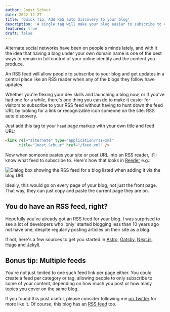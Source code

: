 ```yaml
---
author: Joost Schuur
date: 2022-12-27
title: 'Quick Tip: Add RSS auto discovery to your blog'
description: 'A single tag will make your blog easier to subscribe to via RSS.'
featured: true
draft: false
---
```


Alternate social networks have been on people's minds lately, and with it the idea that having a blog under your own domain name is one of the best ways to remain in full control of your online identity and the content you produce.

An RSS feed will allow people to subscribe to your blog and get updates in a central place like an RSS reader when any of the blogs they follow have updates.

Whether you're flexing your dev skills and launching a blog now, or if you've had one for a while, there's one thing you can do to make it easier for visitors to subscribe to your RSS feed without having to hunt down the feed URL by looking for a link or recognizable icon someone on the site: RSS auto discovery.

Just add this tag to your `head` page markup with your own title and feed URL:

```html
<link rel="alternate" type="application/rss+xml"
      title="Joost Schuur" href="/feed.xml" />
```

Now when someone pastes your site or post URL into an RSS reader, it'll know what feed to subscribe to. Here's how that looks in [Reeder](https://reederapp.com/) e.g.:

![Dialog box showing the RSS feed for a blog listed when adding it via the blog URL](/images/blog/reeder_rss_feed_autodiscovery.png)

Ideally, this would go on every page of your blog, not just the front page. That way, they can just copy and paste the current page they are on.

## You do have an RSS feed, right?

Hopefully you've already got an RSS feed for your blog. I was surprised to see a lot of developers who 'only' started blogging less than 10 years ago not have one, despite regularly posting articles on their site as a blog.

If not, here's a few sources to get you started in [Astro](https://docs.astro.build/en/guides/rss/), [Gatsby](https://www.gatsbyjs.com/docs/how-to/adding-common-features/adding-an-rss-feed/), [Next.js](https://blog.logrocket.com/adding-rss-feed-next-js-app/), [Hugo](https://gohugo.io/templates/rss/) and [Jekyll](https://github.com/jekyll/jekyll-feed).

## Bonus tip: Multiple feeds

You're not just limited to one such feed link per page either. You could create a feed per category or tag, allowing people to only subscribe to some of your content, depending on how much you post or how many topics you cover on the same blog.

If you found this post useful, please consider following me [on Twitter](https://twitter.com/joostschuur) for more like it. Of course, this blog has an [RSS feed](/rss.xml) too.
